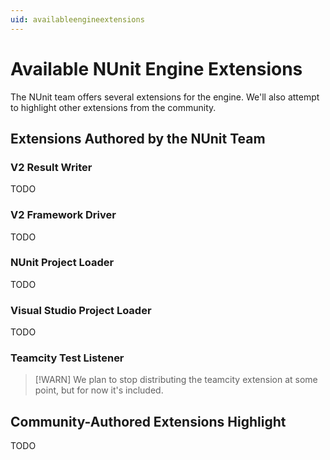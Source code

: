 ```yaml
---
uid: availableengineextensions
---
```


# Available NUnit Engine Extensions

The NUnit team offers several extensions for the engine. We'll also attempt to highlight other extensions from the community.

## Extensions Authored by the NUnit Team

### V2 Result Writer

TODO

### V2 Framework Driver

TODO

### NUnit Project Loader

TODO

### Visual Studio Project Loader

TODO

### Teamcity Test Listener

> [!WARN]
> We plan to stop distributing the teamcity extension at some point, but for now it's included.

## Community-Authored Extensions Highlight

TODO